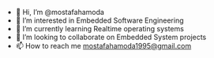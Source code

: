 - 👋 Hi, I’m @mostafahamoda
- 👀 I’m interested in Embedded Software Engineering  
- 🌱 I’m currently learning Realtime operating systems
- 💞️ I’m looking to collaborate on Embedded System projects
- 📫 How to reach me mostafahamoda1995@gmail.com

<!---
mostafahamoda/mostafahamoda is a ✨ special ✨ repository because its `README.md` (this file) appears on your GitHub profile.
You can click the Preview link to take a look at your changes.
--->
